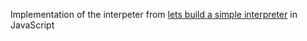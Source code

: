 Implementation of the interpeter from [lets build a simple interpreter](https://ruslanspivak.com/lsbasi-part1/) in JavaScript

